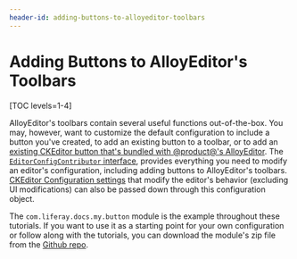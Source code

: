 ```yaml
---
header-id: adding-buttons-to-alloyeditor-toolbars
---
```


# Adding Buttons to AlloyEditor's Toolbars

[TOC levels=1-4]

AlloyEditor's toolbars contain several useful functions out-of-the-box. You 
may, however, want to customize the default configuration to include a button
you've created, to add an existing button to a toolbar, or to add an 
[existing CKEditor button that's bundled with @product@'s AlloyEditor](/docs/7-1/reference/-/knowledge_base/r/ckeditor-plugin-reference-guide).
The 
[`EditorConfigContributor` interface](@platform-ref@/7.1-latest/javadocs/portal-kernel/com/liferay/portal/kernel/editor/configuration/EditorConfigContributor.html), 
provides everything you need to modify an editor's configuration, including 
adding buttons to AlloyEditor's toolbars. 
[CKEditor Configuration settings](https://docs.ckeditor.com/ckeditor4/latest/api/CKEDITOR_config.html) 
that modify the editor's behavior (excluding UI modifications) can also be 
passed down through this configuration object. 

The `com.liferay.docs.my.button` module is the example throughout these 
tutorials. If you want to use it as a starting point for your own configuration
or follow along with the tutorials, you can download the module's zip file from
the
[Github repo](https://github.com/liferay/liferay-docs/tree/7.1.x/en/develop/tutorials/code/osgi/modules/com.liferay.docs.my.button).
